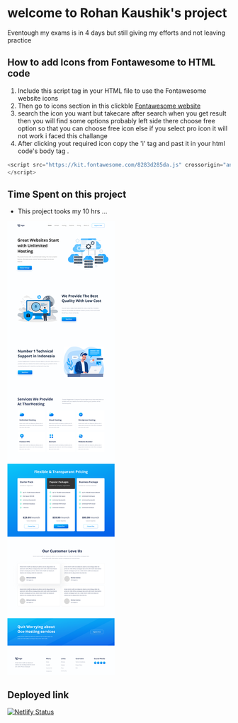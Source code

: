 # welcome to Rohan Kaushik's project

Eventough my exams is in 4 days but still giving my efforts and not leaving practice


  ## How to add Icons from Fontawesome to HTML code

  1. Include this script tag in your HTML file to use the Fontawesome website icons 
  2. Then go to icons section in this clickble [Fontawesome website](https://fontawesome.com/)
  3. search the icon you want but takecare after search when you get result then you will find some options probably left side there choose free option so that you can choose free icon else if you select pro icon it will not work i faced this challange
  4. After clicking yout required icon copy the 'i' tag and past it in your html code's body tag .


```javascript
<script src="https://kit.fontawesome.com/8283d285da.js" crossorigin="anonymous">
</script>

```



## Time Spent on this project

- This project tooks my 10 hrs ...


![11th_Project](Hosting-Landing-Page.png)

## Deployed link

[![Netlify Status](https://api.netlify.com/api/v1/badges/a1d230d3-a25b-4b17-891e-97eb1b313980/deploy-status)](https://rohankaushik11thproject.netlify.app/)

